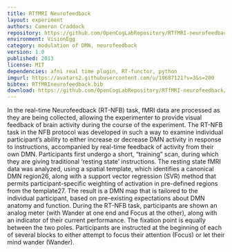 ```yaml
---
title: RTfMRI Neurofeedback
layout: experiment
authors: Cameron Craddock
repository: https://github.com/OpenCogLabRepository/RTfMRI-neurofeedback
environment: VisionEgg
category: modulation of DMN, neurofeedback
version: 1.0
published: 2013
license: MIT
dependencies: afni real time plugin, RT-functor, python
imgurl: https://avatars2.githubusercontent.com/u/10687121?v=3&s=200
bibtex: RTfMRIneurofeedback.bib
download: https://github.com/OpenCogLabRepository/RTfMRI-neurofeedback/archive/master.zip
---
```


In the real-time Neurofeedback (RT-NFB) task, fMRI data are processed as they are being collected, allowing the experimenter to provide visual feedback of brain activity during the course of the experiment. The RT-NFB task in the NFB protocol was developed in such a way to examine individual participant’s ability to either increase or decrease DMN activity in response to instructions, accompanied by real-time feedback of activity from their own DMN. Participants first undergo a short, “training” scan, during which they are giving traditional ‘resting state’ instructions. The resting state fMRI data was analyzed, using a spatial template, which identifies a canonical DMN region26, along with a support vector regression (SVR) method that permits participant-specific weighting of activation in pre-defined regions from the template27. The result is a DMN map that is tailored to the individual participant, based on pre-existing expectations about DMN anatomy and function.
During the RT-NFB task, participants are shown an analog meter (with Wander at one end and Focus at the other), along with an indicator of their current performance. The fixation point is equally between the two poles. Participants are instructed at the beginning of each of several blocks to either attempt to focus their attention (Focus) or let their mind wander (Wander).